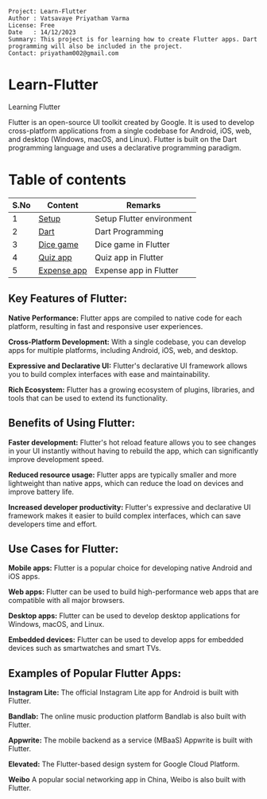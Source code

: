 ```
Project: Learn-Flutter
Author : Vatsavaye Priyatham Varma
License: Free
Date   : 14/12/2023
Summary: This project is for learning how to create Flutter apps. Dart programming will also be included in the project.
Contact: priyatham002@gmail.com

```

# Learn-Flutter
Learning Flutter


Flutter is an open-source UI toolkit created by Google. It is used to develop cross-platform applications from a single codebase for Android, iOS, web, and desktop (Windows, macOS, and Linux). Flutter is built on the Dart programming language and uses a declarative programming paradigm.

# **Table of contents**

| S.No | Content | Remarks |
| - | - | - |
| 1 | [Setup](https://github.com/PriyathamVarma/Learn-Flutter/blob/main/Setup.md) | Setup Flutter environment |
| 2 | [Dart](https://github.com/PriyathamVarma/Learn-Flutter/blob/main/Dart.md) | Dart Programming |
| 3 | [Dice game](https://github.com/PriyathamVarma/Learn-Flutter/tree/main/Dice-Game) | Dice game in Flutter |
| 4 | [Quiz app](https://github.com/PriyathamVarma/Learn-Flutter/tree/main/Quiz-App) | Quiz app in Flutter |
| 5 | [Expense app](https://github.com/PriyathamVarma/Learn-Flutter/tree/main/Expense-App) | Expense app in Flutter |

## **Key Features of Flutter:**

**Native Performance:** Flutter apps are compiled to native code for each platform, resulting in fast and responsive user experiences.

**Cross-Platform Development:** With a single codebase, you can develop apps for multiple platforms, including Android, iOS, web, and desktop.

**Expressive and Declarative UI:** Flutter's declarative UI framework allows you to build complex interfaces with ease and maintainability.

**Rich Ecosystem:** Flutter has a growing ecosystem of plugins, libraries, and tools that can be used to extend its functionality.

## **Benefits of Using Flutter:**

**Faster development:** Flutter's hot reload feature allows you to see changes in your UI instantly without having to rebuild the app, which can significantly improve development speed.

**Reduced resource usage:** Flutter apps are typically smaller and more lightweight than native apps, which can reduce the load on devices and improve battery life.

**Increased developer productivity:** Flutter's expressive and declarative UI framework makes it easier to build complex interfaces, which can save developers time and effort.

## **Use Cases for Flutter:**

**Mobile apps:** Flutter is a popular choice for developing native Android and iOS apps.

**Web apps:** Flutter can be used to build high-performance web apps that are compatible with all major browsers.

**Desktop apps:** Flutter can be used to develop desktop applications for Windows, macOS, and Linux.

**Embedded devices:** Flutter can be used to develop apps for embedded devices such as smartwatches and smart TVs.

## **Examples of Popular Flutter Apps:**

**Instagram Lite:** The official Instagram Lite app for Android is built with Flutter.

**Bandlab:** The online music production platform Bandlab is also built with Flutter.

**Appwrite:** The mobile backend as a service (MBaaS) Appwrite is built with Flutter.

**Elevated:** The Flutter-based design system for Google Cloud Platform.

**Weibo** A popular social networking app in China, Weibo is also built with Flutter.
